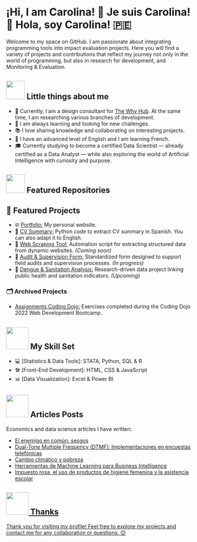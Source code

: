 # ¡Hi, I am Carolina! 👋 Je suis Carolina! :rainbow: Hola, soy Carolina! :peru:

Welcome to my space on GitHub. I am passionate about integrating programming tools into impact evaluation projects. Here you will find a variety of projects and contributions that reflect my journey not only in the world of programming, but also in research for development, and Monitoring & Evaluation.

## <img src="https://media.giphy.com/media/VgCDAzcKvsR6OM0uWg/giphy.gif" width="50"> Little things about me 

- 🚀 Currently, I am a design consultant for <a href="https://www.thewhyhub.com/">The Why Hub</a>. At the same time, I am researching various branches of development.  
- 🌱 I am always learning and looking for new challenges.  
- 📚 I love sharing knowledge and collaborating on interesting projects.  
- 🏰 I have an advanced level of English and I am learning French.  
- 🎓 Currently studying to become a certified Data Scientist — already certified as a Data Analyst — while also exploring the world of Artificial Intelligence with curiosity and purpose.

## <img src="https://user-images.githubusercontent.com/74038190/212257468-1e9a91f1-b626-4baa-b15d-5c385dfa7ed2.gif"  width="50"> Featured Repositories

## 📁 Featured Projects

- 🌐 [Portfolio:](https://caro9926.github.io/) My personal website.  
- 📄 [CV Summary:](https://github.com/Caro9926/CV-s-Resumen) Python code to extract CV summary in Spanish. You can also adapt it to English. 
- 🔎 [Web Scraping Tool:](#) Automation script for extracting structured data from dynamic websites. *(Coming soon)*  
- 📝 [Audit & Supervision Form:](#) Standardized form designed to support field audits and supervision processes. *(In progress)*  
- 🦠 [Dengue & Sanitation Analysis:](#) Research-driven data project linking public health and sanitation indicators. *(Upcoming)*

### 🗂️ Archived Projects

- [Assignments Coding Dojo:](https://github.com/Caro9926/CodingDojo_Assignments) Exercises completed during the Coding Dojo 2022 Web Development Bootcamp.

## <img src="https://user-images.githubusercontent.com/74038190/219923809-b86dc415-a0c2-4a38-bc88-ad6cf06395a8.gif" width="60"> My Skill Set 

- 💻 [Statistics & Data Tools]: STATA, Python, SQL & R  
- 🛠️ [Front-End Development]: HTML, CSS & JavaScript  
- 📊 [Data Visualization]: Excel & Power BI

## <img src="https://user-images.githubusercontent.com/74038190/236119160-976a0405-caa7-470c-9356-16d43402ea0a.gif" width="60"> Articles Posts  
<!-- BLOG-POST-LIST:START -->  
Economics and data science articles I have written: 
<!-- BLOG-POST-LIST:END -->  

- <div align="left"> <a href="https://www.thewhyhub.com/post/el-enemigo-com%C3%BAn-sesgos"> El enemigo en común: sesgos </div>  
- <div align="left"><a href="https://datasciencepe.substack.com/p/dual-tone-multiple-frequency-dtmf"> Dual-Tone Multiple Frequency (DTMF): Implementaciones en encuestas telefónicas</div>  
- <div align="left"><a href="https://www.linkedin.com/feed/update/urn:li:activity:6873039882248355840/"> Cambio climático y pobreza </div>  
- <div align="left"><a href="https://datasciencepe.substack.com/p/herramientas-de-machine-learning"> Herramientas de Machine Learning para Business Intelligence </div>
- <div align="left"><a href="https://womenineconomicsperu.blogspot.com/2021/10/impuesto-rosa-el-uso-de-productos-de.html?fbclid=IwAR2TKR99_z1wq3ixkcj5jnDAOGlBSRP8r5n_qC6RZR8x6aoeJPKNRgB2Jms"> Impuesto rosa, el uso de productos de higiene femenina y la asistencia escolar </div>


## <img src="https://user-images.githubusercontent.com/74038190/212741999-016fddbd-617a-4448-8042-0ecf907aea25.gif" width="60"> Thanks
Thank you for visiting my profile! Feel free to explore my projects and contact me for any collaboration or questions. 😊
